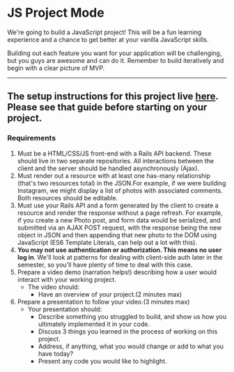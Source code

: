 # JS Project Mode

We're going to build a JavaScript project! This will be a fun learning experience and a chance to get better at your vanilla JavaScript skills. 

Building out each feature you want for your application will be challenging, but you guys are awesome and can do it. Remember to build iteratively and begin with a clear picture of MVP.

---
**The setup instructions for this project live [here](https://github.com/learn-co-curriculum/js-project-week-setup). Please see that guide before starting on your project.**
---

### Requirements

1. Must be a HTML/CSS/JS front-end with a Rails API backend. These should live in two separate repositories. All interactions between the client and the server should be handled asynchronously (Ajax).
2. Must render out a resource with at least one has-many relationship (that's two resources total) in the JSON.For example, if we were building Instagram, we might display a list of photos with associated comments. Both resources should be editable.
3. Must use your Rails API and a form generated by the client to create a resource and render the response without a page refresh. For example, if you create a new Photo post, and form data would be serialized, and submitted via an AJAX POST request, with the response being the new object in JSON and then appending that new photo to the DOM using JavaScript (ES6 Template Literals, can help out a lot with this).
4. **You may not use authentication or authorization. This means no user log in**. We'll look at patterns for dealing with client-side auth later in the semester, so you'll have plenty of time to deal with this case. 
5. Prepare a video demo (narration helps!) describing how a user would interact with your working project.
    * The video should:
      - Have an overview of your project.(2 minutes max)
6. Prepare a presentation to follow your video.(3 minutes max)
    * Your presentation should:
      - Describe something you struggled to build, and show us how you ultimately implemented it in your code.
      - Discuss 3 things you learned in the process of working on this project.
      - Address, if anything, what you would change or add to what you have today?
      - Present any code you would like to highlight.   
